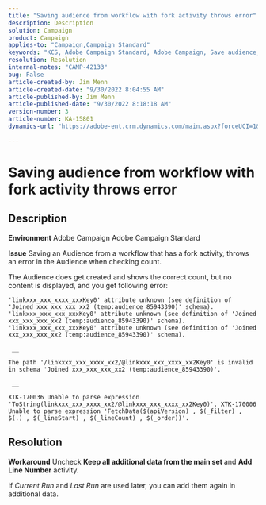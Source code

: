 ```yaml
---
title: "Saving audience from workflow with fork activity throws error"
description: Description
solution: Campaign
product: Campaign
applies-to: "Campaign,Campaign Standard"
keywords: "KCS, Adobe Campaign Standard, Adobe Campaign, Save audience, workflow, fork activity, throws error, troubleshooting"
resolution: Resolution
internal-notes: "CAMP-42133"
bug: False
article-created-by: Jim Menn
article-created-date: "9/30/2022 8:04:55 AM"
article-published-by: Jim Menn
article-published-date: "9/30/2022 8:18:18 AM"
version-number: 3
article-number: KA-15801
dynamics-url: "https://adobe-ent.crm.dynamics.com/main.aspx?forceUCI=1&pagetype=entityrecord&etn=knowledgearticle&id=22d4478e-9640-ed11-9db1-0022480866ad"

---
```

# Saving audience from workflow with fork activity throws error

## Description


<b>Environment</b>
 Adobe Campaign
 Adobe Campaign Standard

<b>Issue</b>
 Saving an Audience from a workflow that has a fork activity, throws an error in the Audience when checking count.

 The Audience does get created and shows the correct count, but no content is displayed, and you get following error:


```
'linkxxx_xxx_xxxx_xxxKey0' attribute unknown (see definition of 'Joined xxx_xxx_xxx_xx2 (temp:audience_85943390)' schema). 'linkxxx_xxx_xxx_xxxKey0' attribute unknown (see definition of 'Joined xxx_xxx_xxx_xx2 (temp:audience_85943390)' schema). 'linkxxx_xxx_xxx_xxxKey0' attribute unknown (see definition of 'Joined xxx_xxx_xxx_xx2 (temp:audience_85943390)' schema).

 __ 

The path '/linkxxx_xxx_xxxx_xx2/@linkxxx_xxx_xxxx_xx2Key0' is invalid in schema 'Joined xxx_xxx_xxx_xx2 (temp:audience_85943390)'.

 __ 

XTK-170036 Unable to parse expression 'ToString(linkxxx_xxx_xxxx_xx2/@linkxxx_xxx_xxxx_xx2Key0)'. XTK-170006 Unable to parse expression 'FetchData($(apiVersion) , $(_filter) , $(.) , $(_lineStart) , $(_lineCount) , $(_order))'.
```



## Resolution


<b>Workaround</b>
Uncheck <b>Keep all additional data from the main set </b>and <b>Add Line Number</b> activity.

If *Current Run* and *Last Run* are used later, you can add them again in additional data.
